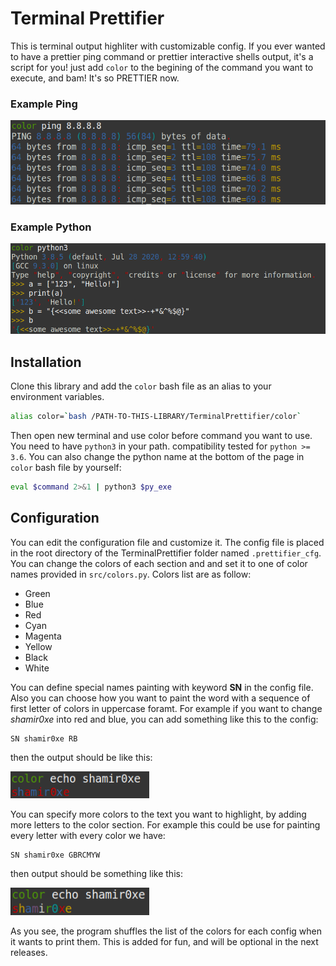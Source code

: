 # Terminal Prettifier
This is terminal output highliter with customizable config. If you ever wanted to have a prettier ping
command or prettier interactive shells output, it's a script for you! just add `color` to the begining of
the command you want to execute, and bam! It's so PRETTIER now.

### Example Ping
<img src="readme/images/ping.png" alt="ping" width="555"/>

### Example Python
<img src="readme/images/python.png" alt="python" width="600"/>

## Installation
Clone this library and add the `color` bash file as an alias to your environment variables.
```bash
alias color=`bash /PATH-TO-THIS-LIBRARY/TerminalPrettifier/color`
```
Then open new terminal and use color before command you want to use.
You need to have `python3` in your path. compatibility tested for `python >= 3.6`. You can also change the
python name at the bottom of the page in `color` bash file by yourself:
```bash
eval $command 2>&1 | python3 $py_exe
```
## Configuration
You can edit the configuration file and customize it. The config file is placed in the root directory
of the TerminalPrettifier folder named `.prettifier_cfg`. You can change the colors of each section and 
and set it to one of color names provided in `src/colors.py`. Colors list are as follow:
* Green
* Blue
* Red
* Cyan
* Magenta
* Yellow
* Black
* White

You can define special names painting with keyword **SN** in the config file. Also you can choose how you want to paint the word with a sequence of first letter of colors in uppercase foramt. For example if you want to change *shamir0xe* into red and blue, you can add something like this to the config:

    SN shamir0xe RB

then the output should be like this:

<img src="readme/images/shamir0xeRGB.png" alt="RB" width="222"/>

You can specify more colors to the text you want to highlight, by adding more letters to the color section.
For example this could be use for painting every letter with every color we have:

    SN shamir0xe GBRCMYW

then output should be something like this:

<img src="readme/images/shamir0xeRB.png" alt="GBRCMYW" width="222"/>

As you see, the program shuffles the list of the colors for each config when it wants to print them. This is
added for fun, and will be optional in the next releases.
